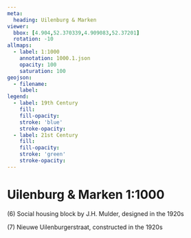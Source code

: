 ```yaml
---
meta:
  heading: Uilenburg & Marken
viewer:
  bbox: [4.904,52.370339,4.909083,52.37201]
  rotation: -10
allmaps:
  - label: 1:1000
    annotation: 1000.1.json
    opacity: 100
    saturation: 100
geojson:
  - filename: 
    label:
legend:
  - label: 19th Century
    fill:
    fill-opacity:
    stroke: 'blue'
    stroke-opacity:
  - label: 21st Century
    fill:
    fill-opacity:
    stroke: 'green'
    stroke-opacity:
---
```

# Uilenburg & Marken 1:1000
(6) Social housing block by J.H. Mulder, designed in the 1920s

(7) Nieuwe Uilenburgerstraat, constructed in the 1920s